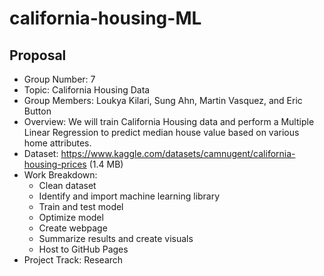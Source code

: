 # california-housing-ML

## Proposal
- Group Number: 7
- Topic: California Housing Data
- Group Members: Loukya Kilari, Sung Ahn, Martin Vasquez, and Eric Button
- Overview: We will train California Housing data and perform a Multiple Linear Regression to predict median house value based on various home attributes.
- Dataset: https://www.kaggle.com/datasets/camnugent/california-housing-prices (1.4 MB)
- Work Breakdown:
  - Clean dataset
  - Identify and import machine learning library
  - Train and test model
  - Optimize model
  - Create webpage
  - Summarize results and create visuals
  - Host to GitHub Pages 
- Project Track: Research
 
